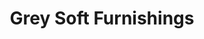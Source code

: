 ---
title: "Grey Soft Furnishings"
url: /burnham-on-crouch/grey-soft-furnishings/
shop: Gardinen
---